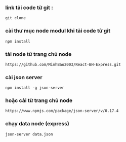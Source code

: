 ### link tải code từ git :

`git clone `

### cài thư mục node modul khi tải code từ git

`npm install`

### tải node từ trang chủ node 

`https://github.com/MinhBao2003/React-BH-Express.git`

### cài json server 

`npm install -g json-server`

### hoặc cài từ trang chủ node 

`https://www.npmjs.com/package/json-server/v/0.17.4`

### chạy data node (express)

`json-server data.json`
